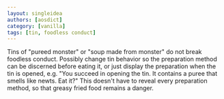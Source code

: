 ```yaml
---
layout: singleidea
authors: [aosdict]
category: [vanilla]
tags: [tin, foodless conduct]
---
```

Tins of "pureed monster" or "soup made from monster" do not break foodless conduct. Possibly change tin behavior so the preparation method can be discerned before eating it, or just display the preparation when the tin is opened, e.g. "You succeed in opening the tin. It contains a puree that smells like newts. Eat it?" This doesn't have to reveal every preparation method, so that greasy fried food remains a danger.
